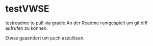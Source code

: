 # testVWSE
testreadme to pull via gradle
An der Readme rumgespielt um git diff aufrufen zu können.

Etwas geaendert um puch aszulösen.